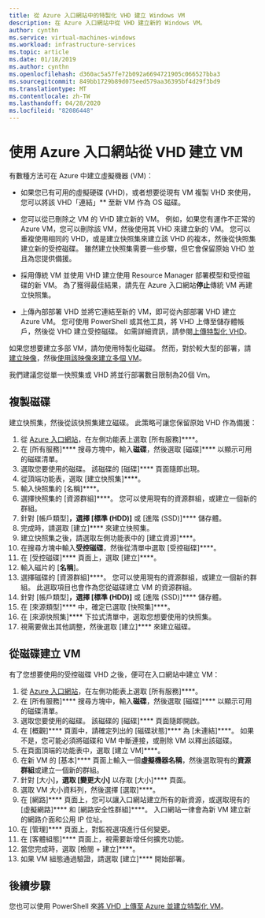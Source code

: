 ```yaml
---
title: 從 Azure 入口網站中的特製化 VHD 建立 Windows VM
description: 在 Azure 入口網站中從 VHD 建立新的 Windows VM。
author: cynthn
ms.service: virtual-machines-windows
ms.workload: infrastructure-services
ms.topic: article
ms.date: 01/18/2019
ms.author: cynthn
ms.openlocfilehash: d360ac5a57fe72b092a6694721905c066527bba3
ms.sourcegitcommit: 849bb1729b89d075eed579aa36395bf4d29f3bd9
ms.translationtype: MT
ms.contentlocale: zh-TW
ms.lasthandoff: 04/28/2020
ms.locfileid: "82086448"
---
```

# <a name="create-a-vm-from-a-vhd-by-using-the-azure-portal"></a>使用 Azure 入口網站從 VHD 建立 VM

有數種方法可在 Azure 中建立虛擬機器 (VM)： 

- 如果您已有可用的虛擬硬碟 (VHD)，或者想要從現有 VM 複製 VHD 來使用，您可以將該 VHD「連結」** 至新 VM 作為 OS 磁碟。 

- 您可以從已刪除之 VM 的 VHD 建立新的 VM。 例如，如果您有運作不正常的 Azure VM，您可以刪除該 VM，然後使用其 VHD 來建立新的 VM。 您可以重複使用相同的 VHD，或是建立快照集來建立該 VHD 的複本，然後從快照集建立新的受控磁碟。 雖然建立快照集需要一些步驟，但它會保留原始 VHD 並且為您提供備援。

- 採用傳統 VM 並使用 VHD 建立使用 Resource Manager 部署模型和受控磁碟的新 VM。 為了獲得最佳結果，請先在 Azure 入口網站**停止**傳統 VM 再建立快照集。
 
- 上傳內部部署 VHD 並將它連結至新的 VM，即可從內部部署 VHD 建立 Azure VM。 您可使用 PowerShell 或其他工具，將 VHD 上傳至儲存體帳戶，然後從 VHD 建立受控磁碟。 如需詳細資訊，請參閱[上傳特製化 VHD](create-vm-specialized.md#option-2-upload-a-specialized-vhd)。 

如果您想要建立多部 VM，請勿使用特製化磁碟。 然而，對於較大型的部署，請[建立映像](capture-image-resource.md)，然後[使用該映像來建立多個 VM](create-vm-generalized-managed.md)。

我們建議您從單一快照集或 VHD 將並行部署數目限制為20個 Vm。 

## <a name="copy-a-disk"></a>複製磁碟

建立快照集，然後從該快照集建立磁碟。 此策略可讓您保留原始 VHD 作為備援：

1. 從 [Azure 入口網站](https://portal.azure.com)，在左側功能表上選取 [所有服務]****。
2. 在 [所有服務]**** 搜尋方塊中，輸入**磁碟**，然後選取 [磁碟]**** 以顯示可用的磁碟清單。
3. 選取您要使用的磁碟。 該磁碟的 [磁碟]**** 頁面隨即出現。
4. 從頂端功能表，選取 [建立快照集]****。 
5. 輸入快照集的 [名稱]****。
6. 選擇快照集的 [資源群組]****。 您可以使用現有的資源群組，或建立一個新的群組。
7. 針對 [帳戶類型]****，選擇 [標準 (HDD)]**** 或 [進階 (SSD)]**** 儲存體。
8. 完成時，請選取 [建立]**** 來建立快照集。
9. 建立快照集之後，請選取左側功能表中的 [建立資源]****。
10. 在搜尋方塊中輸入**受控磁碟**，然後從清單中選取 [受控磁碟]****。
11. 在 [受控磁碟]**** 頁面上，選取 [建立]****。
12. 輸入磁片的 [**名稱**]。
13. 選擇磁碟的 [資源群組]****。 您可以使用現有的資源群組，或建立一個新的群組。 此選取項目也會作為您從磁碟建立 VM 的資源群組。
14. 針對 [帳戶類型]****，選擇 [標準 (HDD)]**** 或 [進階 (SSD)]**** 儲存體。
15. 在 [來源類型]**** 中，確定已選取 [快照集]****。
16. 在 [來源快照集]**** 下拉式清單中，選取您想要使用的快照集。
17. 視需要做出其他調整，然後選取 [建立]**** 來建立磁碟。

## <a name="create-a-vm-from-a-disk"></a>從磁碟建立 VM

有了您想要使用的受控磁碟 VHD 之後，便可在入口網站中建立 VM：

1. 從 [Azure 入口網站](https://portal.azure.com)，在左側功能表上選取 [所有服務]****。
2. 在 [所有服務]**** 搜尋方塊中，輸入**磁碟**，然後選取 [磁碟]**** 以顯示可用的磁碟清單。
3. 選取您要使用的磁碟。 該磁碟的 [磁碟]**** 頁面隨即開啟。
4. 在 [概觀]**** 頁面中，請確定列出的 [磁碟狀態]**** 為 [未連結]****。 如果不是，您可能必須將磁碟和 VM 中斷連接，或刪除 VM 以釋出該磁碟。
4. 在頁面頂端的功能表中，選取 [建立 VM]****。
5. 在新 VM 的 [基本]**** 頁面上輸入一個**虛擬機器名稱**，然後選取現有的**資源群組**或建立一個新的群組。
6. 針對 [大小]****，選取 [變更大小]**** 以存取 [大小]**** 頁面。
7. 選取 VM 大小資料列，然後選擇 [選取]****。
8. 在 [網路]**** 頁面上，您可以讓入口網站建立所有的新資源，或選取現有的 [虛擬網路]**** 和 [網路安全性群組]****。 入口網站一律會為新 VM 建立新的網路介面和公用 IP 位址。 
9. 在 [管理]**** 頁面上，對監視選項進行任何變更。
10. 在 [客體組態]**** 頁面上，視需要新增任何擴充功能。
11. 當您完成時，選取 [檢閱 + 建立]****。 
12. 如果 VM 組態通過驗證，請選取 [建立]**** 開始部署。


## <a name="next-steps"></a>後續步驟

您也可以使用 PowerShell 來[將 VHD 上傳至 Azure 並建立特製化 VM](create-vm-specialized.md)。


